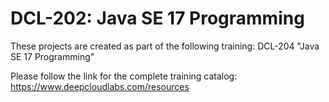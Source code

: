 # DCL-202: Java SE 17 Programming

These projects are created as part of the following training: DCL-204 "Java SE 17 Programming"

Please follow the link for the complete training catalog: https://www.deepcloudlabs.com/resources
